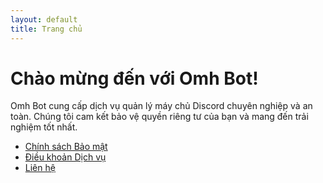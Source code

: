 ```yaml
---
layout: default
title: Trang chủ
---
```


# Chào mừng đến với Omh Bot!

Omh Bot cung cấp dịch vụ quản lý máy chủ Discord chuyên nghiệp và an toàn. Chúng tôi cam kết bảo vệ quyền riêng tư của bạn và mang đến trải nghiệm tốt nhất.

- [Chính sách Bảo mật](privacy-policy.md)
- [Điều khoản Dịch vụ](terms-of-service.md)
- [Liên hệ](contact.md)
